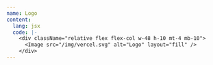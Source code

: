 ```yaml
---
name: Logo
content:
  lang: jsx
  code: |-
    <div className="relative flex flex-col w-48 h-10 mt-4 mb-10">
      <Image src="/img/vercel.svg" alt="Logo" layout="fill" /> 
    </div>
---
```


